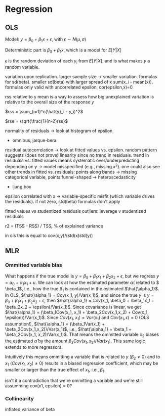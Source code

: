 # Regression

## OLS

Model: $y = \beta_0 + \beta_1x + \epsilon$, with $\epsilon \sim N(\mu, \sigma)$

Deterministic part is $\beta_0 + \beta_1x$, which is a model for $E[Y|X]$

$\epsilon$ is the random deviation of each $y_i$ from $E[Y|X]$, and is what makes $y$ a random variable.

variation upon replication. larger sample size -> smaller variation. formulas for sd(beta). smaller sd(beta) with larger spread of x sum(x_i - mean(x)). formulas only valid with uncorrelated epsilon, cor(epsilon,x)=0

rss relative to y mean is a way to assess how big unexplained variation is relative to the overall size of the response $y$

$rss = \sum_{i=1}^n(\hat{y}_i - y_i)^2$

$rse = \sqrt{\frac{1}{n-2}rss}$

normality of residuals -> look at histogram of epsilon.  
- omnibus, jarque-bera

residual autocorrelation -> look at fitted values vs. epsilon. random pattern suggests (does not prove) linearity since no trend in residuals. trend in residuals vs. fitted values means systematic over/underpredicting depending on y -> model misspecified (e.g., missing $x^2$). one could also see other trends in fitted vs. residuals: points along bands -> missing categorical variable, points funnel-shaped -> heteroscedasticity
- ljung box

epsilon correlated with x -> variable-specific misfit (which variable drives the residuals). if not zero, std(beta) formulas don't apply

fitted values vs studentized residuals
outliers: leverage v studentized residuals

r2 = (TSS - RSS) / TSS, % of explained variance

in ols this is equal to cov(x,y)/(std(x)std(y))

## MLR

### Ommitted variable bias

What happens if the true model is $y = \beta_0 + \beta_1x_1 + \beta_2x_2 + \epsilon$, but we regress $y = \alpha_0 + \alpha_1x_1 + u$. We can look at how the estimated parameter $\hat{\alpha}_1$ related to $ \beta_1$, i.e., how the true $\beta_1$ is contained in the estimated $\hat{\alpha_1}$. In OLS, 
$\hat{\alpha_1} = Cov(x_1, y)/Var(x_1)$, and since the true $y$ is $y = \beta_0 + \beta_1x_1 + \beta_2x_2 + \epsilon$, then $\hat{\alpha_1} = Cov(x_1, \beta_0 + \beta_1x_1 + \beta_2x_2 + \epsilon)/Var(x_1)$. Since covariance is linear, we get $\hat{\alpha_1} = (\beta_1Cov(x_1, x_1) + \beta_2Cov(x_1,x_2) + Cov(x_1, \epsilon))/Var(x_1)$. Since $Cov(x_1, x_1) = Var(x_1)$ and $Cov(x_1, \epsilon) = 0$ (OLS assumption!), $\hat{\alpha_1} = (\beta_1Var(x_1) + \beta_2Cov(x_1,x_2))/Var(x_1)$, i.e., $\hat{\alpha_1} = \beta_1 + \beta_2Cov(x_1, x_2)/Var(x_1)$. That means the ommitted variable $x_2$ biases the estimated $\hat{\alpha}$ by the amount $\beta_2Cov(x_1, x_2)/Var(x_1)$. This same logic extends to more regressors.

Intuitively this means ommitting a variable that is related to $y$ ($\beta_2 \neq 0$) and to $x_1$ ($Cov(x_1, x_2) \neq 0$) results in a biased regression coefficient, which may be smaller or larger than the true effect of $x_1$, i.e., $\beta_1$.

isn't it a contradiction that we're ommitting a variable and we're still assumming cov(x1, epsilon) = 0?


### Collinearity

inflated variance of beta